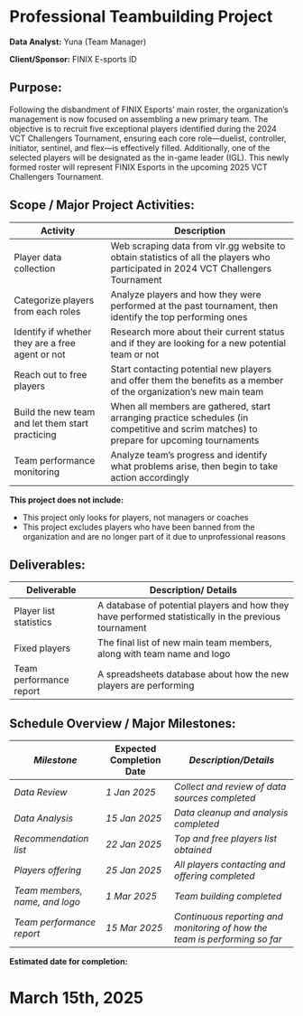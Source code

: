 # Professional Teambuilding Project

**Data Analyst:** Yuna (Team Manager)

**Client/Sponsor:** FINIX E-sports ID

## Purpose: 
Following the disbandment of FINIX Esports’ main roster, the organization’s management is now focused on assembling a new primary team. The objective is to recruit five exceptional players identified during the 2024 VCT Challengers Tournament, ensuring each core role—duelist, controller, initiator, sentinel, and flex—is effectively filled. Additionally, one of the selected players will be designated as the in-game leader (IGL). This newly formed roster will represent FINIX Esports in the upcoming 2025 VCT Challengers Tournament.

## Scope / Major Project Activities:
| **Activity**                                     | **Description**                                                                                                                          |
|--------------------------------------------------|------------------------------------------------------------------------------------------------------------------------------------------|
| Player data collection                           | Web scraping data from vlr.gg website to obtain statistics of all the players who participated in 2024 VCT Challengers Tournament        |
| Categorize players from each roles               | Analyze players and how they were performed at the past tournament, then identify the top performing ones                                |
| Identify if whether they are a free agent or not | Research more about their current status and if they are looking for a new potential team or not                                         |
| Reach out to free players                        | Start contacting potential new players and offer them the benefits as a member of the organization’s new main team                       |
| Build the new team and let them start practicing | When all members are gathered, start arranging practice schedules (in competitive and scrim matches) to prepare for upcoming tournaments |
| Team performance monitoring                      | Analyze team’s progress and identify what problems arise, then begin to take action accordingly                                          |

**This project does not include:**
- This project only looks for players, not managers or coaches
- This project excludes players who have been banned from the organization and are no longer part of it due to unprofessional reasons

## Deliverables:
| Deliverable             | Description/ Details                                                                                 |
|-------------------------|------------------------------------------------------------------------------------------------------|
| Player list statistics  | A database of potential players and how they have performed statistically in the previous tournament |
| Fixed players           | The final list of new main team members, along with team name and logo                               |
| Team performance report | A spreadsheets database about how the new players are performing                                     |

## Schedule Overview / Major Milestones:
| _Milestone_                    | Expected Completion Date | _Description/Details_                                                      |
|--------------------------------|--------------------------|----------------------------------------------------------------------------|
| _Data Review_                  | _1 Jan 2025_             | _Collect and review of data sources completed_                             |
| _Data Analysis_                | _15 Jan 2025_            | _Data cleanup and analysis completed_                                      |
| _Recommendation list_          | _22 Jan 2025_            | _Top and free players list obtained_                                       |
| _Players offering_             | _25 Jan 2025_            | _All players contacting and offering completed_                            |
| _Team members, name, and logo_ | _1 Mar 2025_             | _Team building completed_                                                  |
| _Team performance report_      | _15 Mar 2025_            | _Continuous reporting and monitoring of how the team is performing so far_ |

**Estimated date for completion:**
# March 15th, 2025
